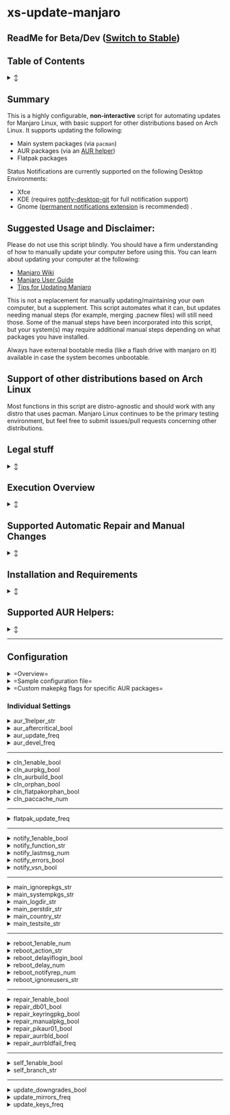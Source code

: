 # xs-update-manjaro

 ## ReadMe for Beta/Dev ([Switch to Stable](https://github.com/lectrode/xs-update-manjaro/tree/stable))

## Table of Contents
<details>
 <summary>↕</summary>

* [Summary](#summary "")
* [Suggested usage / Disclaimer](#suggested-usage-and-disclaimer "")
* [Execution Overview](#execution-overview "")
* [Supported Automatic Repair / Manual Changes](#supported-automatic-repair-and-manual-changes "")
* [Installation/Requirements](#installation-and-requirements "")
* [Supported AUR Helpers](#supported-aur-helpers "")
* [Configuration](#configuration "")
  * [=Sample Configuration=](#sample-config "")
  * [=Custom `makepkg` flags=](#custom-flags "")
  * [aur_1helper_str](#aur_1helper_str "")
  * [aur_aftercritical_bool](#aur_aftercritical_bool "")
  * [aur_update_freq](#aur_update_freq "")
  * [aur_devel_freq](#aur_devel_freq "")
  * [cln_1enable_bool](#cln_1enable_bool "")
  * [cln_aurpkg_bool](#cln_aurpkg_bool "")
  * [cln_aurbuild_bool](#cln_aurbuild_bool "")
  * [cln_orphan_bool](#cln_orphan_bool "")
  * [cln_flatpakorphan_bool](#cln_flatpakorphan_bool "")
  * [cln_paccache_num](#cln_paccache_num "")
  * [flatpak_update_freq](#flatpak_update_freq "")
  * [notify_1enable_bool](#notify_1enable_bool "")
  * [notify_function_str](#notify_function_str "")
  * [notify_lastmsg_num](#notify_lastmsg_num "")
  * [notify_errors_bool](#notify_errors_bool "")
  * [notify_vsn_bool](#notify_vsn_bool "")
  * [main_ignorepkgs_str](#main_ignorepkgs_str "")
  * [main_systempkgs_str](#main_systempkgs_str "")
  * [main_logdir_str](#main_logdir_str "")
  * [main_perstdir_str](#main_perstdir_str "")
  * [main_country_str](#main_country_str "")
  * [main_testsite_str](#main_testsite_str "")
  * [reboot_1enable_num](#reboot_1enable_num "")
  * [reboot_action_str](#reboot_action_str "")
  * [reboot_delayiflogin_bool](#reboot_delayiflogin_bool "")
  * [reboot_delay_num](#reboot_delay_num "")
  * [reboot_notifyrep_num](#reboot_notifyrep_num "")
  * [reboot_ignoreusers_str](#reboot_ignoreusers_str "")
  * [repair_1enable_bool](#repair_1enable_bool "")
  * [repair_db01_bool](#repair_db01_bool "")
  * [repair_keyringpkg_bool](#repair_keyringpkg_bool "")
  * [repair_manualpkg_bool](#repair_manualpkg_bool "")
  * [repair_pikaur01_bool](#repair_pikaur01_bool "")
  * [repair_aurrbld_bool](#repair_aurrbld_bool "")
  * [repair_aurrbldfail_freq](#repair_aurrbldfail_freq "")
  * [self_1enable_bool](#self_1enable_bool "")
  * [self_branch_str](#self_branch_str "")
  * [update_downgrades_bool](#update_downgrades_bool "")
  * [update_mirrors_freq](#update_mirrors_freq "")
  * [update_keys_freq](#update_keys_freq "")
</details>

## Summary

This is a highly configurable, **non-interactive** script for automating updates for Manjaro Linux, with basic support for other distributions based on Arch Linux. It supports updating the following:
* Main system packages (via `pacman`)
* AUR packages (via an [AUR helper](#supported-aur-helpers ""))
* Flatpak packages

Status Notifications are currently supported on the following Desktop Environments:
* Xfce
* KDE (requires [notify-desktop-git](https://aur.archlinux.org/packages/notify-desktop-git) for full notification support)
* Gnome ([permanent notifications extension](https://extensions.gnome.org/extension/41/permanent-notifications/ "") is recommended)
.

## Suggested Usage and Disclaimer:
Please do not use this script blindly. You should have a firm understanding of how to manually update your computer before using this. 
You can learn about updating your computer at the following:
* [Manjaro Wiki](https://wiki.manjaro.org/index.php?title=Main_Page#Software_Management_.2F_Applications)
* [Manjaro User Guide](https://manjaro.org/support/userguide/)
* [Tips for Updating Manjaro](https://forum.manjaro.org/t/root-tip-update-manjaro-the-smart-way/30979)

This is not a replacement for manually updating/maintaining your own computer, but a supplement. This script automates what it can, but updates needing manual steps (for example, merging .pacnew files) will still need those.
Some of the manual steps have been incorporated into this script, but your system(s) may require additional manual steps depending on what packages you have installed.

Always have external bootable media (like a flash drive with manjaro on it) available in case the system becomes unbootable.

## Support of other distributions based on Arch Linux
Most functions in this script are distro-agnostic and should work with any distro that uses pacman. Manjaro Linux continues to be the primary testing environment, but feel free to submit issues/pull requests concerning other distributions.


## Legal stuff
<details>
<summary>↕</summary>

No warranty or guarantee is included or implied. **Use at your own risk**.

This is licensed under [Apache 2.0](https://opensource.org/licenses/Apache-2.0)
* TL/DR (as I understand it): You can modify, redistribute, or include in sold products as long as you include the license. You lose this right if you start throwing around litigation.
<details>
<summary>= Expand for License details =</summary>

   Copyright 2016-2021 Steven Hoff (aka "lectrode")

   Licensed under the Apache License, Version 2.0 (the "License");
   you may not use this file except in compliance with the License.
   You may obtain a copy of the License at

     http://www.apache.org/licenses/LICENSE-2.0

   Unless required by applicable law or agreed to in writing, software
   distributed under the License is distributed on an "AS IS" BASIS,
   WITHOUT WARRANTIES OR CONDITIONS OF ANY KIND, either express or implied.
   See the License for the specific language governing permissions and
   limitations under the License.

</details>

</details>

## Execution Overview
<details>
<summary>↕</summary>

Overview of what the script does from start to finish. Some steps may be slightly out of order for readability.

### Initialization
<details>
 <summary>↕</summary>

* Define main functions
* Load Config
* Determine notification function (*config: [enable](#notify_1enable_bool ""), [manual selection](#notify_function_str "")*)
* Initialize logging (*config: [location](#main_logdir_str "")*)
* Load Persistent data (*config: [location](#main_perstdir_str "")*)
* Export Config and Persistent data files
* Perform checks:
  * Ensure only 1 instance is running
  * Wait up to 5 minutes for network connection
  * Check for script updates (*config: [enable](#self_1enable_bool ""), [branch](#self_branch_str "")*)
  * Wait up to 5 minutes for any already running instances of pacman/pikaur/apacman
  * Check for and remove db.lck
* Start background notification process
* Package cache cleanup (see [Cleanup Tasks](#cleanup-tasks "") for details)
</details>

### Update Official Repos
<details>
 <summary>↕</summary>

* Update mirrorlist (*config: [frequency](#update_mirrors_freq "")*)
  * `pacman-mirrors [--geoip || -c `[`$main_country_str`](#main_country_str "")`]`
  * Upon failure, falls back to `pacman-mirrors -g`

* Update package signature keys (*config: [frequency](#update_keys_freq "")*)
  * `pacman-key --refresh-keys`

* Pre-update system checks
  * Check if too old (does not support installs with `xproto`<=7.0.31-1)
  * Partial [cache cleanup](#cleanup-tasks "")
  * Check Free space

* Update repo databases, download package updates
  * `pacman -Syyu[`[`u`](#update_downgrades_bool "")`]w --needed --noconfirm [--ignore `[`$main_ignorepkgs_str`](#main_ignorepkgs_str "")`]`

* Update keyring packages
  * manual update if packages are older than 1.5 years (*config: [enable](#repair_keyringpkg_bool "")*)

* Apply manual package changes (*config: [enable](#repair_manualpkg_bool "")*)(see [this section](#supported-automatic-repair-and-manual-changes "") for details)
  * If `pacman`<5.2, switch to `pacman-static`
  * Required removal and/or replacement of known conflicting packages

* Update System packages
  * Installed core packages that end with "-keyring"
  * Installed core packages that end with "-system"
  * Packages specified in [`$main_systempkgs_str`](#main_systempkgs_str "")

* Check for package database errors (*config: [enable](#repair_db01_bool "")*)
  * For every package with errors:
    * create missing `files`/`desc`
    * reinstall with `pacman -S --noconfirm --overwrite=* packagename`

* Update packages from Official Repos
  * `pacman -Syyu[`[`u`](#update_downgrades_bool "")`] --needed --noconfirm [--ignore `[`$main_ignorepkgs_str`](#main_ignorepkgs_str "")`]`
  * If this fails, AUR updates are skipped

</details>

### Update AUR packages
<details>
 <summary>↕</summary>

* AUR updates are skipped after critical system package updates if [aur_aftercritical_bool](#aur_aftercritical_bool "") is false

* Determine available AUR helpers (*config: [frequency](#aur_update_freq ""), [manual selection](#aur_1helper_str "")*)
  * Check if pikaur is functional (*config: [enable](#repair_pikaur01_bool "")*)

* If AUR helper available/enabled, detect and rebuild AUR packages that need it (*config: [enable](#repair_aurrbld_bool "")*)
  * If packages are still detected as needing a rebuild afterward, these packages are excluded from future attempts (*config: [number of days to exclude](#repair_aurrbldfail_freq "")*)

* If selected, update AUR packages with `pikaur`
  * Update AUR packages with [custom flags](#custom-makepkg-flags-for-specific-aur-packages "") specified
  * Update remaining AUR packages
    * `pikaur -Sau[`[`u`](#update_downgrades_bool "")`] [`[`--devel`](#aur_devel_freq "")`] --needed --noconfirm --noprogressbar [--ignore `[`$main_ignorepkgs_str`](#main_ignorepkgs_str "")`]`

* If selected, update AUR packages with `apacman`
  * `apacman -Su[`[`u`](#update_downgrades_bool "")`] --auronly --needed --noconfirm [--ignore `[`$main_ignorepkgs_str`](#main_ignorepkgs_str "")`]`

</details>

### Cleanup Tasks
<details>
 <summary>↕</summary>

* All cleanup operations (*config: [enable](#cln_1enable_bool "")*)

  * Remove orphan packages (*config: [enable](#cln_orphan_bool "")*)
    * `pacman -Rnsc $(pacman -Qtdq) --noconfirm`

  * Package cache cleanup
    * Clean AUR package cache (*config: [enable](#cln_aurpkg_bool "")*)
      * `rm -rf /var/cache/apacman/pkg/*`
      * `rm -rf /var/cache/pikaur/pkg/*`
    * Clean AUR build cache (*config: [enable](#cln_aurbuild_bool "")*)
      * `rm -rf /var/cache/pikaur/aur_repos/*`
      * `rm -rf /var/cache/pikaur/build/*`
    * Clean pacman package cache
      * `paccache -rfqk`[`$cln_paccache_num`](#cln_paccache_num "")

</details>

### Update Flatpak
<details>
 <summary>↕</summary>

* Update `flatpak` packages (*config: [frequency](#flatpak_update_freq "")*)
  * `flatpak update -y`
* Remove `flatpak` orphan packages (*config: [enable](#cln_flatpakorphan_bool "")*)
  * `flatpak uninstall --unused -y`
</details>

### Final Actions
<details>
 <summary>↕</summary>

* Stop background notification process
* Determine final message
* Perform System Power Action (i.e. reboot) if required (*config: [enable](#reboot_1enable_num "")*)
  * Delay system power action if users are logged in (*config: [enable](#reboot_delayiflogin_bool ""), [ignore these users](#reboot_ignoreusers_str "")*)
    * Countdown to system power action (*config: [duration](#reboot_delay_num ""), [notification frequency](#reboot_notifyrep_num "")*)
  * `sync; [reboot|halt|poweroff] || systemctl --force [reboot|halt|poweroff] || systemctl --force --force [reboot|halt|poweroff]` (*config: [action](#reboot_action_str "")*)
* Final message if system power action not performed (*config: [duration](#notify_lastmsg_num "")*)
* Stop auto-update service and quit
</details>

----

</details>

## Supported Automatic Repair and Manual Changes
<details>
<summary>↕</summary>

 
Note: All current and future automatic repair and manual package changes can be [disabled in one setting](#repair_1enable_bool "")

### Automatic Repair
This script supports detecting and repairing the following potential issues:
* [Package database errors](#repair_db01_bool "")
* [Obsolete keyring packages](#repair_keyringpkg_bool "")
* [Non-functioning Pikaur](#repair_pikaur01_bool "")
* [AUR packages requiring rebuild after dependency update](#repair_aurrbld_bool "")

### Manual Package Changes
Every once in a while, updating Manjaro requires manual package changes to allow updates to succeed. This script [supports](#repair_manualpkg_bool "") automatically performing the following:
* Setup and use `pacman-static` if `pacman`<5.2
* Package removal and/or replacement:
<table>
  <tr><td><code>[lib32-]libcanberra-gstreamer</code></td><td><=0.30+2+gc0620e4-3</td><td>2021/06: merged into <code>lib32-/libcanberra-pulse</code></td></tr>
  <tr><td><code>python2-dbus</code></td><td><=1.2.16-3</td><td>2021/03: removed from <code>dbus-python</code></td></tr>
  <tr><td><code>pyqt5-common</code></td><td><=5.13.2-1</td><td>2019/12: removed from repos</td></tr>
  <tr><td><code>ilmbase</code></td><td><=2.3.0-1</td><td>2019/10: merged into <code>openexr</code></td></tr>
  <tr><td><code>colord</code></td><td><=1.4.4-1</td><td>2019/??: conflicts with <code>libcolord</code></td></tr>
  <tr><td><code>[lib32-]gtk3-classic</code></td><td><=3.24.24-1</td><td>Xfce 18.0.4: replaced with <code>gtk3</code></td></tr>
  <tr><td><code>engrampa-thunar-plugin</code></td><td><=1.0-2</td><td>Xfce 17.1.10: removed from repos</td></tr>
</table>


The oldest fresh install this script has successfully updated is Manjaro Xfce 17.1.7 (as of August of 2021). 
Oldest KDE and Gnome fresh installs are unknown, and not tested.

----

</details>

## Installation and Requirements
<details>
<summary>↕</summary>

### Dependencies:

Required:
 * `coreutils`, `pacman`, `pacman-mirrors`, `grep`, `iputils`

Optional:
<table>
  <tr><td><a href="#supported-aur-helpers">AUR Helper</a></td><td>for AUR package support</td></tr>
  <tr><td><code>flatpak</code></td><td>for flatpak support</td></tr>
  <tr><td>notification daemon</td><td>usually a part of the desktop environment; for notification support</td></tr>
  <tr><td><a href="https://aur.archlinux.org/packages/notify-desktop-git"><code>notify-desktop</code></a></td><td>required for KDE notifications, optional alternative for Xfce, Gnome</td></tr>
  <tr><td><code>wget</code></td><td>if available, will use instead of <code>curl</code></td></tr>
</table>

### Installation

1) Move script files to these locations:
````
ElectrodeXS.png         -> /usr/share/pixmaps/
auto-update.sh          -> /usr/share/xs/
xs-autoupdate.service   -> /etc/systemd/system/
xs-updatehelper.desktop -> /etc/xdg/autostart/
````

2) Make sure `auto-update.sh` is allowed to execute as a program

3) Enable running the auto-update script at startup (optional):
  * `sudo systemctl enable xs-autoupdate`

4) You can manually run the script with the following:
  * `sudo systemctl start xs-autoupdate` (run silently as service)
  * `sudo /usr/share/xs/auto-update.sh` (watch logs)
  * `sudo /usr/share/xs/auto-update.sh nofork` (watch logs, do not fork to background)

----

</details>




## Supported AUR Helpers:
<details>
<summary>↕</summary>

If you want the script to automatically update packages from the AUR, it will need one of the following:

<details>
<summary>pikaur (recommended)</summary>

You can install [`pikaur`](https://github.com/actionless/pikaur) with another AUR helper, or install it directly with the following:
```
sudo pacman -S --needed base-devel git
git clone https://aur.archlinux.org/pikaur.git
cd pikaur
makepkg -fsri
```

Features:
* Actively developed/maintained
* Supports latest PKGBUILD format and AUR features
* Introduces the ability to pass [specific makepkg flags](#custom-makepkg-flags-for-specific-aur-packages "") to packages
* Supports [skipping devel packages](#aur_devel_freq "")

Drawbacks:
* Does not support automatically importing PGP keys
 * (workaround: pass `--skippgpcheck` [custom flag](#custom-flags "") to packages that need it)
</details>

<details>
<summary>apacman (deprecated)</summary>

You can install [`apacman`](https://github.com/oshazard/apacman) (deprecated) with the following:
````
git clone https://aur.archlinux.org/apacman.git
pushd apacman
makepkg -si --noconfirm
popd
rm -rf apacman
#Replace old apacman with my fork with some fixes (not currently maintained)
sudo wget "https://raw.githubusercontent.com/lectrode/apacman/master/apacman" -O "/usr/bin/apacman"
sudo chmod +x "/usr/bin/apacman"
````
Features:
* Automatically imports PGP keys for packages

Drawbacks:
* No longer maintained upstream
* Does not support newer AUR packages
* Cannot pass custom makepkg flags
* Support will be removed in future version of script
</details>
</details>

----

## Configuration
<details>
 <summary>=Overview=</summary>

* By default settings are located at `/etc/xs/auto-update.conf`
* Settings file is (re)generated on every run
* Older settings will be converted to preserve preferences
* True and False are 1 and 0 respectively

* Settings location can be changed by exporting `xs_autoupdate_conf` environment variable
   * This needs absolute path and filename
   * Warning: whichever file is specified will be overwritten whenever the script runs
</details>

<details>
<summary><a name="sample-config"></a>=Sample configuration file=</summary>

* NOTE: Blank line at end may be required for last line to be parsed
````
aur_1helper_str=auto
aur_aftercritical_bool=0
aur_update_freq=3
aur_devel_freq=6
cln_1enable_bool=1
cln_aurbuild_bool=0
cln_aurpkg_bool=1
cln_flatpakorphan_bool=1
cln_orphan_bool=1
cln_paccache_num=1
flatpak_update_freq=3
main_country_str=Global,United_States
main_ignorepkgs_str=
main_logdir_str=/var/log/xs
main_perstdir_str=
main_systempkgs_str=
main_testsite_str=www.google.com
notify_1enable_bool=1
notify_errors_bool=1
notify_function_str=auto
notify_lastmsg_num=20
notify_vsn_bool=0
reboot_1enable_num=1
reboot_action_str=reboot
reboot_delayiflogin_bool=1
reboot_delay_num=120
reboot_ignoreusers_str=nobody lightdm sddm gdm
reboot_notifyrep_num=10
repair_db01_bool=1
repair_manualpkg_bool=1
repair_pikaur01_bool=1
repair_aurrbld_bool=1
repair_aurrbldfail_freq=32
self_1enable_bool=1
self_branch_str=stable
update_downgrades_bool=1
update_keys_freq=30
update_mirrors_freq=1
zflag:dropbox,tor-browser=--skippgpcheck

````

</details>

<details>
<summary><a name="custom-flags"></a>=Custom makepkg flags for specific AUR packages=</summary>

* Requires pikaur
* You can add as many entries as you need
* All packages listed in one line will be updated at the same time
* Format: `zflag:package1,package2=--flag1,--flag2,--flag3`

</details>

### Individual Settings

<details>
 <summary><a name="aur_1helper_str"></a>aur_1helper_str</summary>

* Default: `auto`
* Specifies which AUR helper to use to update AUR packages
* Current valid values are: `auto`,`none`,`all`,`pikaur`,`apacman`
* `auto` will use an available AUR helper with the following preference: pikaur > apacman
* `all` will run every supported AUR helper found in this order: pikaur, apacman
* `none` will not use any AUR helper
</details>

<details>
 <summary><a name="aur_aftercritical_bool"></a>aur_aftercritical_bool</summary>

* Default: `0` (False)
* If set to false, script will skip AUR package updates after critical main system packages have been updated
* If set to true, script will proceed to update AUR packages, regardless of critical main package updates
</details>

<details>
<summary><a name="aur_update_freq"></a>aur_update_freq</summary>

* Default: `3`
* Every X days, update AUR packages (-1 disables all AUR updates, including devel)
</details>

<details>
<summary><a name="aur_devel_freq"></a>aur_devel_freq</summary>

* Default: `6`
* Every X days, update "devel" AUR packages (any package that ends in -git, -svn, etc) (-1 to disable)
* This setting only applies if AUR packages are updated with `pikaur`
</details>

----

<details>
<summary><a name="cln_1enable_bool"></a>cln_1enable_bool</summary>

* Default: `1` (True)
* If set to false, disables all cleanup steps
</details>

<details>
<summary><a name="cln_aurpkg_bool"></a>cln_aurpkg_bool</summary>

* Default: `1` (True)
* If this is True, all packages built from the AUR will be deleted when finished
</details>

<details>
<summary><a name="cln_aurbuild_bool"></a>cln_aurbuild_bool</summary>

* Default: `1` (True)
* If this is True, all AUR package build folders will be deleted when finished
</details>

<details>
<summary><a name="cln_orphan_bool"></a>cln_orphan_bool</summary>

* Default: `1` (True)
* If this is True, obsolete dependencies from main repos will be uninstalled
</details>

<details>
<summary><a name="cln_flatpakorphan_bool"></a>cln_flatpakorphan_bool</summary>

* Default: `1` (True)
* If this is True, obsolete flatpak dependencies will be uninstalled
</details>

<details>
<summary><a name="cln_paccache_num"></a>cln_paccache_num</summary>

* Default: `0`
* Specifies the number of official built packages to keep in cache
* If set to "-1" all official packages will be kept (cache is usually `/var/cache/pacman/pkg`)
</details>

----

<details>
<summary><a name="flatpak_update_freq"></a>flatpak_update_freq</summary>

 * Default: `3`
 * Every X days, check for Flatpak package updates (-1 to disable)
</details>

----

<details>
<summary><a name="notify_1enable_bool"></a>notify_1enable_bool</summary>

* Default: `1` (True)
* If true, enables status notifications to active users
</details>

<details>
<summary><a name="notify_function_str"></a>notify_function_str</summary>

* Default: `auto`
* Specifies which notification method to use
* Current valid values are: `auto`,`gdbus`,`desk`,`send`
  * `auto`: will automatically select the best method
  * `gdbus`: uses `gdbus` to create notifications (works on Xfce, Gnome)
  * `desk`: uses `notify-desktop` to create notifications (works on Xfce, KDE, and Gnome)
  * `send`: uses `notify-send` to create notifications (partial Xfce and KDE support - does not support replacing/dismissing existing notifications, which may result in notification spam)
* Note: if `desk` is specified (or if `auto` is specified and KDE is detected), and an AUR helper is configured, script will attempt to install [`notify-desktop-git`](https://aur.archlinux.org/packages/notify-desktop-git "") to provide this functionality
</details>

<details>
<summary><a name="notify_lastmsg_num"></a>notify_lastmsg_num</summary>

* Default: `20`
* Specifies how long (in seconds) the "System update finished" notification is visible before it expires.
* The "Kernel and/or drivers were updated" message does not expire, regardless of this setting
</details>

<details>
<summary><a name="notify_errors_bool"></a>notify_errors_bool</summary>

* Default: `1` (True)
* If true, script will state which tasks failed in the "System update finished" notification
</details>

<details>
<summary><a name="notify_vsn_bool"></a>notify_vsn_bool</summary>

* Default: `0` (False)
* If true, the version number of the script will be included in notifications
</details>

----

<details>
<summary><a name="main_ignorepkgs_str"></a>main_ignorepkgs_str</summary>

* Default: (blank)
* Packages to ignore, separated by spaces (these are in addition to those stored in pacman.conf)
</details>

<details>
<summary><a name="main_systempkgs_str"></a>main_systempkgs_str</summary>

* Default: (blank)
* Packages to update before any other packages (i.e. `archlinux-keyring`), separated by spaces
</details>

<details>
<summary><a name="main_logdir_str"></a>main_logdir_str</summary>

* Default: `/var/log/xs`
* Defines the directory where the log will be output
</details>

<details>
<summary><a name="main_perstdir_str"></a>main_perstdir_str</summary>

* Default: (blank)
* Defines the directory where persistent timestamps are stored. If blank, uses main_logdir_str
</details>

<details>
<summary><a name="main_country_str"></a>main_country_str</summary>

* Default: (blank)
* If blank, `pacman-mirrors --geoip` is used
* Countries separated by commas from which to pull updates
* See output of `pacman-mirrors -l` for supported values
</details>

<details>
<summary><a name="main_testsite_str"></a>main_testsite_str</summary>

* Default: `www.google.com`
* Script checks if there is internet access by attempting to ping this address
* Can also be an IP address
</details>

----

<details>
<summary><a name="reboot_1enable_num"></a>reboot_1enable_num</summary>

 * Determines when script should perform "System Power Action" (see `reboot_action_str` below)
 * Default: `1`
 * -1: Disable in all cases
 *  0: Only if rebooting manually may not be possible (system may be in critical state after critical package update)
 *  1: Only after critical system packages have been updated
 *  2: Always reboot, regardless of any updates
</details>

<details>
<summary><a name="reboot_action_str"></a>reboot_action_str</summary>

 * This is the System Power Action the script should take when required
 * Default: `reboot`
 * `reboot`: System will be restarted
 * `halt`: System will be halted (shutdown, with hardware left running)
 * `poweroff`: System will be powered off (shutdown, with hardware powered off)
</details>

<details>
<summary><a name="reboot_delayiflogin_bool"></a>reboot_delayiflogin_bool</summary>

 * Default: `1` (True)
 * If true, the reboot will be delayed *only if* a user is logged in. If false, there will always be a delay
</details>

<details>
<summary><a name="reboot_delay_num"></a>reboot_delay_num</summary>

 * Default: `120`
 * Delay in seconds to wait before rebooting the computer
</details>

<details>
<summary><a name="reboot_notifyrep_num"></a>reboot_notifyrep_num</summary>

 * Default: `10`
 * Reboot notification is updated every X seconds
 * Works best if reboot_delay_num is evenly divisible by this
</details>

<details>
<summary><a name="reboot_ignoreusers_str"></a>reboot_ignoreusers_str</summary>

 * Default: `nobody lightdm sddm gdm`
 * List of users separated by spaces
 * These users will not trigger the reboot delay even if they are logged on
</details>

----

<details>
<summary><a name="repair_1enable_bool"></a>repair_1enable_bool</summary>

 * Default: `1` (True)
 * Enables/Disables all repair steps
 * NOTE: If either this, or the individual repair option is disabled, that repair will be ignored

</details>

<details>
<summary><a name="repair_db01_bool"></a>repair_db01_bool</summary>

 * Default: `1` (True)
 * If true, the script will detect and attempt to repair missing "desc"/"files" files in package database
 * NOTE: It does this by creating the missing files and re-installing the package(s) with `overwrite=*` specified

</details>

<details>
<summary><a name="repair_keyringpkg_bool"></a>repair_keyringpkg_bool</summary>

 * Default: `1` (True)
 * If true, the script will detect and attempt to repair outdated keyring packages

</details>

<details>
<summary><a name="repair_manualpkg_bool"></a>repair_manualpkg_bool</summary>

 * Default: `1` (True)
 * If true, script will check for and perform critical package changes required for continued updates
 * See [Automatic Repair](#supported-automatic-repair-and-manual-changes "") for specific package changes the script supports
</details>

<details>
<summary><a name="repair_pikaur01_bool"></a>repair_pikaur01_bool</summary>

 * Default: `1` (True)
 * If true, the script will attempt to re-install pikaur if it is not functioning
 * NOTE: Specifically needed if python is updated
</details>

<details>
<summary><a name="repair_aurrbld_bool"></a>repair_aurrbld_bool</summary>

 * Default: `1` (True)
 * If true, the script will attempt to rebuild AUR python packages after python update
 * Depends on external tool: rebuild-detector (available in official repos)
</details>

<details>
<summary><a name="repair_aurrbldfail_freq"></a>repair_aurrbldfail_freq</summary>

 * Default: `32` (True)
 * After the script finishes attempting to rebuild packages that need it, any packages that still need to be rebuilt are excluded from future runs for this number of days
</details>

----

<details>
<summary><a name="self_1enable_bool"></a>self_1enable_bool</summary>

* Default: `1` (True)
* If true, script checks for updates for itself ("self-updates")
</details>

<details>
<summary><a name="self_branch_str"></a>self_branch_str</summary>

* Default: `stable`
* Script update branch (requires `self_1enable_bool` be True)
* Current valid values are: `stable`, `beta`
</details>

----

<details>
<summary><a name="update_downgrades_bool"></a>update_downgrades_bool</summary>

* Default: `1` (True)
* If true, allows pacman to downgrade packages if remote packages are a lesser version than installed
</details>

<details>
<summary><a name="update_mirrors_freq"></a>update_mirrors_freq</summary>

* Default: `0`
* Every X days, refreshes mirror list before checking for package updates (-1 to disable)
</details>

<details>
<summary><a name="update_keys_freq"></a>update_keys_freq</summary>

* Default: `30`
* Every X days, runs `pacman-key --refresh-keys` before checking for package updates (-1 to disable)
</details>



<br />
<br />
<br />
<br />
<br />
<br />
<br />
<br />
<br />
<br />
<br />
<br />
<br />
<br />
<br />
<br />
<br />
<br />
<br />
<br />
<br />
<br />
<br />
<br />
<br />
<br />
<br />
<br />
<br />
<br />
<br />
<br />
<br />
<br />
<br />
<br />
<br />
<br />
<br />
<br />
<br />
<br />
<br />
<br />
<br />
<br />
<br />
<br />
<br />
<br />
<br />
<br />
<br />
<br />
<br />




